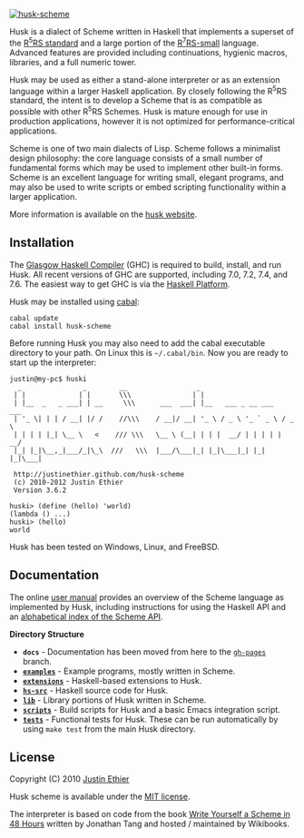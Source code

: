[<img src="https://github.com/justinethier/husk-scheme/raw/master/docs/husk-scheme.png" alt="husk-scheme">](http://justinethier.github.com/husk-scheme)

Husk is a dialect of Scheme written in Haskell that implements a superset of the [R<sup>5</sup>RS standard](http://www.schemers.org/Documents/Standards/R5RS/HTML/) and a large portion of the [R<sup>7</sup>RS-small](r7rs.org) language. Advanced features are provided including continuations, hygienic macros, libraries, and a full numeric tower.

Husk may be used as either a stand-alone interpreter or as an extension language within a larger Haskell application. By closely following the R<sup>5</sup>RS standard, the intent is to develop a Scheme that is as compatible as possible with other R<sup>5</sup>RS Schemes. Husk is mature enough for use in production applications, however it is not optimized for performance-critical applications. 

Scheme is one of two main dialects of Lisp. Scheme follows a minimalist design philosophy: the core language consists of a small number of fundamental forms which may be used to implement other built-in forms. Scheme is an excellent language for writing small, elegant programs, and may also be used to write scripts or embed scripting functionality within a larger application.

More information is available on the [husk website](http://justinethier.github.com/husk-scheme).

Installation
------------
The [Glasgow Haskell Compiler](http://www.haskell.org/ghc/) (GHC) is required to build, install, and run Husk. All recent versions of GHC are supported, including 7.0, 7.2, 7.4, and 7.6. The easiest way to get GHC is via the [Haskell Platform](http://hackage.haskell.org/platform/).

Husk may be installed using [cabal](http://www.haskell.org/cabal/):

    cabal update
    cabal install husk-scheme

Before running Husk you may also need to add the cabal executable directory to your path. On Linux this is `~/.cabal/bin`. Now you are ready to start up the interpreter:

    justin@my-pc$ huski
      _               _        __                 _                          
     | |             | |       \\\               | |                         
     | |__  _   _ ___| | __     \\\      ___  ___| |__   ___ _ __ ___   ___  
     | '_ \| | | / __| |/ /    //\\\    / __|/ __| '_ \ / _ \ '_ ` _ \ / _ \ 
     | | | | |_| \__ \   <    /// \\\   \__ \ (__| | | |  __/ | | | | |  __/ 
     |_| |_|\__,_|___/_|\_\  ///   \\\  |___/\___|_| |_|\___|_| |_| |_|\___| 
                                                                             
     http://justinethier.github.com/husk-scheme                              
     (c) 2010-2012 Justin Ethier                                             
     Version 3.6.2 
                                                                             
    huski> (define (hello) 'world)
    (lambda () ...)
    huski> (hello)
    world

Husk has been tested on Windows, Linux, and FreeBSD.

Documentation
-------------
The online [user manual](http://justinethier.github.io/husk-scheme/manual/index.html) provides an overview of the Scheme language as implemented by Husk, including instructions for using the Haskell API and an [alphabetical index of the Scheme API](http://justinethier.github.io/husk-scheme/manual/node106.html).

**Directory Structure**

 - **`docs`** - Documentation has been moved from here to the [`gh-pages`](http://justinethier.github.io/husk-scheme/) branch.
 - [**`examples`**](https://github.com/justinethier/husk-scheme/tree/master/examples) - Example programs, mostly written in Scheme.
 - [**`extensions`**](https://github.com/justinethier/husk-scheme/tree/master/extensions) - Haskell-based extensions to Husk.
 - [**`hs-src`**](https://github.com/justinethier/husk-scheme/tree/master/hs-src) - Haskell source code for Husk.
 - [**`lib`**](https://github.com/justinethier/husk-scheme/tree/master/lib) - Library portions of Husk written in Scheme.
 - [**`scripts`**](https://github.com/justinethier/husk-scheme/tree/master/scripts) - Build scripts for Husk and a basic Emacs integration script.
 - [**`tests`**](https://github.com/justinethier/husk-scheme/tree/master/tests) - Functional tests for Husk. These can be run automatically by using `make test` from the main Husk directory.


License
-------
Copyright (C) 2010 [Justin Ethier](http://github.com/justinethier)

Husk scheme is available under the [MIT license](http://www.opensource.org/licenses/mit-license.php).

The interpreter is based on code from the book [Write Yourself a Scheme in 48 Hours](http://en.wikibooks.org/wiki/Write_Yourself_a_Scheme_in_48_Hours) written by Jonathan Tang and hosted / maintained by Wikibooks.

